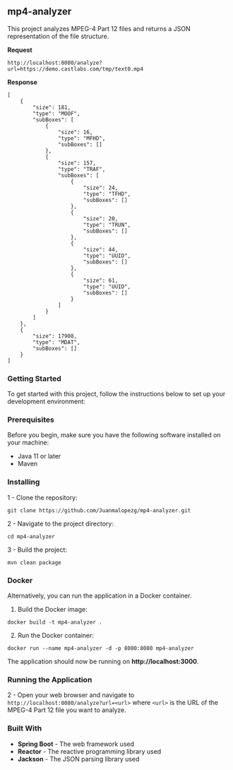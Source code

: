 ## mp4-analyzer

This project analyzes MPEG-4 Part 12 files and returns a JSON representation of the file structure.

**Request**

```
http://localhost:8080/analyze?url=https://demo.castlabs.com/tmp/text0.mp4
```

**Response**

```
[
    {
        "size": 181,
        "type": "MOOF",
        "subBoxes": [
            {
                "size": 16,
                "type": "MFHD",
                "subBoxes": []
            },
            {
                "size": 157,
                "type": "TRAF",
                "subBoxes": [
                    {
                        "size": 24,
                        "type": "TFHD",
                        "subBoxes": []
                    },
                    {
                        "size": 20,
                        "type": "TRUN",
                        "subBoxes": []
                    },
                    {
                        "size": 44,
                        "type": "UUID",
                        "subBoxes": []
                    },
                    {
                        "size": 61,
                        "type": "UUID",
                        "subBoxes": []
                    }
                ]
            }
        ]
    },
    {
        "size": 17908,
        "type": "MDAT",
        "subBoxes": []
    }
]
```

### Getting Started

To get started with this project, follow the instructions below to set up your development environment:

### Prerequisites

Before you begin, make sure you have the following software installed on your machine:

- Java 11 or later
- Maven

### Installing

1 - Clone the repository:

```
git clone https://github.com/Juanmalopezg/mp4-analyzer.git
```

2 - Navigate to the project directory:

```
cd mp4-analyzer
```

3 - Build the project:

```
mvn clean package
```

### Docker

Alternatively, you can run the application in a Docker container.

1. Build the Docker image:
```
docker build -t mp4-analyzer .
```

2. Run the Docker container:
```
docker run --name mp4-analyzer -d -p 8080:8080 mp4-analyzer
```

The application should now be running on **http://localhost:3000**.

### Running the Application

2 - Open your web browser and navigate to `http://localhost:8080/analyze?url=<url>` where `<url>` is the URL of the
MPEG-4 Part 12 file you want to analyze.

### Built With

- **Spring Boot** - The web framework used
- **Reactor** - The reactive programming library used
- **Jackson** - The JSON parsing library used